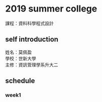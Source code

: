 # 2019 summer college
課程：資料科學程式設計
## self introduction
姓名：莫佩盈<br/>
學校：世新大學<br/>
主修：資訊管理學系升大二<br/>
## schedule
### week1
